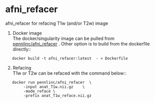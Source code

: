 afni_refacer
==============
 
afni_refacer for refacing T1w (and/or T2w) image 


1. Docker image \
 The docker/singularity image can be pulled from   
[pennlinc/afni_refacer](https://hub.docker.com/repository/docker/pennlinc/afni_refacer) . Other option is to build from the  dockerfile directly::
```
   docker build -t afni_refacer:latest  - < Dockerfile
  ```

2. Refacing \
T1w or T2w can be refaced with the command below::   
```
   docker run pennlinc/afni_refacer  \
        -input anat_T1w.nii.gz    \
        -mode_reface \
        -prefix anat_T1w_reface.nii.gz
```
